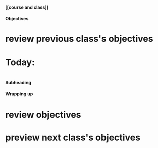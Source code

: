 #### [[course and class]] ####

#### Objectives ####

# review previous class's objectives
# Today:
#

#### Subheading ####


#### Wrapping up ####

# review objectives
# preview next class's objectives
